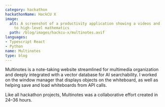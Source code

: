 ```yaml
---
category: hackathon
hackathonName: HackCU X
image:
  alt: A screenshot of a productivity application showing a videos and notes relating
    to high-level mathematics
  path: /blog/images/hackcu-x/multinotes.avif
languages:
- Typescript React
- Python
name: Multinotes
type: blog
---
```

Multinotes is a note-taking website streamlined for multimedia organization and
deeply integrated with a vector database for AI searchability. I worked on the
window manager that displays objects on the whiteboard, as well as helping save
and load whiteboards from API calls.

Like all hackathon projects, Multinotes was a collaborative effort created in
24–36 hours.
